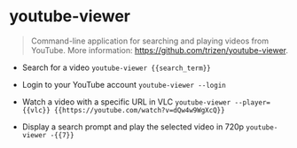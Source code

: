 # youtube-viewer
> Command-line application for searching and playing videos from YouTube.
> More information: <https://github.com/trizen/youtube-viewer>.

- Search for a video
`youtube-viewer {{search_term}}`

- Login to your YouTube account
`youtube-viewer --login`

- Watch a video with a specific URL in VLC
`youtube-viewer --player={{vlc}} {{https://youtube.com/watch?v=dQw4w9WgXcQ}}`

- Display a search prompt and play the selected video in 720p
`youtube-viewer -{{7}}`
